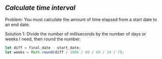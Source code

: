 ## _Calculate time interval_

Problem: You must calculate the amount of time elapsed from a start date to an end date.

Solution 1: Divide the number of milliseconds by the number of days or weeks I need, then round the number.
```javascript
let diff = final_date - start_date;
let weeks = Math.round(diff / 1000 / 60 / 60 / 24 / 7);
```

